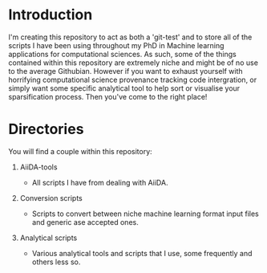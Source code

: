 # Introduction

I'm creating this repository to act as both a 'git-test' and to store all of the scripts I have been using throughout my PhD in Machine learning applications for computational sciences.
As such, some of the things contained within this repository are extremely niche and might be of no use to the average Githubian. However if you want to exhaust yourself with horrifying
computational science provenance tracking code intergration, or simply want some specific analytical tool to help sort or visualise your sparsification process. Then you've come to the
right place!

# Directories

You will find a couple within this repository:

1. AiiDA-tools
	- All scripts I have from dealing with AiiDA. 

2. Conversion scripts
	- Scripts to convert between niche machine learning format input files and generic ase accepted ones. 

3. Analytical scripts
	- Various analytical tools and scripts that I use, some frequently and others less so.


